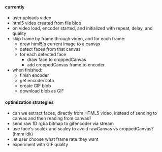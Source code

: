 #### currently

  - user uploads video
  - html5 video created from file blob
  - on video load, encoder started, and initialized with repeat, delay, and quality
  - skip frame by frame through video, and for each frame:
    - draw html5's current image to a canvas
    - detect faces from that canvas
    - for each detected face
      - draw face to croppedCanvas
      - add croppedCanvas frame to encoder
  - when finished:
    - finish encoder
    - get encoderData
    - create GIF blob
    - download blob as GIF

#### optimization strategies

  - can we extract faces, directly from HTML5 video, instead of sending to canvas and then reading from canvas?
  - send raw 1D rgba bitmap to gifencoder via stream
  - use face's scalex and scaley to avoid rawCanvas vs croppedCanvas? (hmm idk)
  - let user choose what frame rate they want
  - experiment with GIF quality
